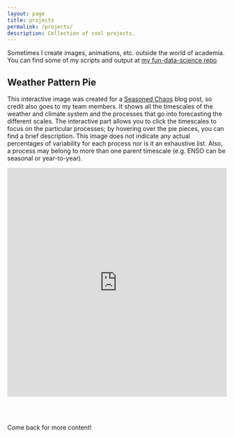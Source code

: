```yaml
---
layout: page
title: projects
permalink: /projects/
description: Collection of cool projects.
---
```


Sometimes I create images, animations, etc. outside the world of academia. You can find some of my scripts and output at [my fun-data-science repo](https://github.com/kelseymalloy/fun-data-science.git)

## Weather Pattern Pie

This interactive image was created for a [Seasoned Chaos](https://seasonedchaos.github.io/) blog post, so credit also goes to my team members. It shows all the timescales of the weather and climate system and the processes that go into forecasting the different scales. The interactive part allows you to click the timescales to focus on the particular processes; by hovering over the pie pieces, you can find a brief description. This image does not indicate any actual percentages of variability for each process nor is it an exhaustive list. Also, a process may belong to more than one parent timescale (e.g. ENSO can be seasonal or year-to-year).

<iframe id="igraph" scrolling="no" style="border:none;" seamless="seamless" src="https://plotly.com/~kelseymalloy/1.embed" height="525" width="100%"></iframe>

<br/><br/>

Come back for more content!

<div class="img_row">
    <img class="col three left" src="{{ site.baseurl }}/assets/img/scatter.jpg" alt="" title="Scattering rays"/>
</div>


